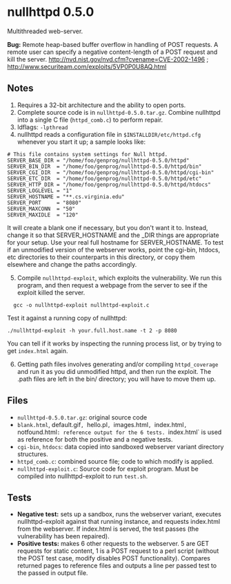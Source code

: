 # nullhttpd 0.5.0

Multithreaded web-server.

**Bug:** Remote heap-based buffer overflow in handling of POST requests. A remote
user can specify a negative content-length of a POST request and kill the
server. http://nvd.nist.gov/nvd.cfm?cvename=CVE-2002-1496 ;
http://www.securiteam.com/exploits/5VP0P0U8AQ.html

## Notes

1. Requires a 32-bit architecture and the ability to open ports.
2. Complete source code is in `nullhttpd-0.5.0.tar.gz`.  Combine
nullhttpd into a single C file (`httpd_comb.c`) to perform repair.
3. ldflags: `-lpthread`
4. nullhttpd reads a configuration file in `$INSTALLDIR/etc/httpd.cfg`
whenever you start it up; a sample looks like:

  ```
  # This file contains system settings for Null httpd.
  SERVER_BASE_DIR = "/home/foo/genprog/nullhttpd-0.5.0/httpd"
  SERVER_BIN_DIR  = "/home/foo/genprog/nullhttpd-0.5.0/httpd/bin"
  SERVER_CGI_DIR  = "/home/foo/genprog/nullhttpd-0.5.0/httpd/cgi-bin"
  SERVER_ETC_DIR  = "/home/foo/genprog/nullhttpd-0.5.0/httpd/etc"
  SERVER_HTTP_DIR = "/home/foo/genprog/nullhttpd-0.5.0/httpd/htdocs"
  SERVER_LOGLEVEL = "1"
  SERVER_HOSTNAME = "**.cs.virginia.edu"
  SERVER_PORT     = "8080"
  SERVER_MAXCONN  = "50"
  SERVER_MAXIDLE  = "120"
  ```

It will create a blank one if necessary, but you don't want it to. Instead,
change it so that SERVER_HOSTNAME and the _DIR things are appropriate for your
setup.  Use your real full hostname for SERVER_HOSTNAME.  To test if an
unmodified version of the webserver works, point the cgi-bin, htdocs, etc
directories to their counterparts in this directory, or copy them elsewhere and
change the paths accordingly.

5. Compile `nullhttpd-exploit`, which exploits the vulnerability.  We run this
program, and then request a webpage from the server to see if the exploit killed
the server.

  ```
	gcc -o nullhttpd-exploit nullhttpd-exploit.c
  ```

Test it against a running copy of nullhttpd:

  ```
  ./nullhttpd-exploit -h your.full.host.name -t 2 -p 8080
  ```

You can tell if it works by inspecting the running process list, or by trying to
get `index.html` again.

6. Getting path files involves generating and/or compiling `httpd_coverage` and
run it as you did unmodified httpd, and then run the exploit.  The .path files
are left in the bin/ directory; you will have to move them up.

## Files

* `nullhttpd-0.5.0.tar.gz`: original source code
* `blank.html`, default.gif`, `hello.pl`, `images.html`, `index.html`, `notfound.html`:
    reference output for the 6 tests. `index.html` is used as reference for both the
    positive and a negative tests.  
* `cgi-bin`, `htdocs`: data copied into sandboxed webserver variant directory
  structures.
* `httpd_comb.c`: combined source file; code to which modify is applied. 
* `nullhttpd-exploit.c`: Source code for exploit program. Must be compiled into
nullhttpd-exploit to run `test.sh`.

## Tests

* **Negative test:** sets up a sandbox, runs the webserver variant,
executes nullhttpd-exploit against that running instance, and requests
index.html from the webserver. If index.html is served, the test passes (the
vulnerability has been repaired).
* **Positive tests:** makes 6 other requests to the webserver. 5
are GET requests for static content, 1 is a POST request to a perl script
(without the POST test case, modify disables POST functionality). Compares
returned pages to reference files and outputs a line per passed test to the
passed in output file.

